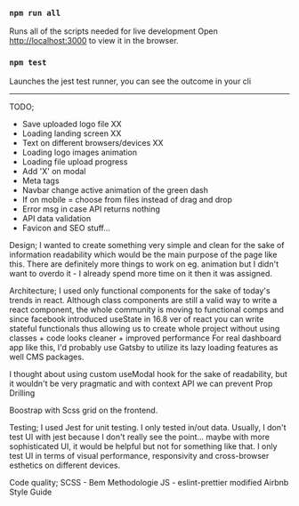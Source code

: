 ### `npm run all`

Runs all of the scripts needed for live development
Open [http://localhost:3000](http://localhost:3000) to view it in the browser.


### `npm test`

Launches the jest test runner, you can see the outcome in your cli



-------------------------------------------


TODO;
-  Save uploaded logo file XX
-  Loading landing screen XX
-  Text on different browsers/devices XX
-  Loading logo images animation
-  Loading file upload progress
-  Add 'X' on modal
-  Meta tags
-  Navbar change active animation of the green dash
-  If on mobile = choose from files instead of drag and drop
-  Error msg in case API returns nothing
-  API data validation
-  Favicon and <head> SEO stuff...


Design;
I wanted to create something very simple and clean for the sake of information readability
which would be the main purpose of the page like this. There are definitely more things to work on eg. animation
but I didn't want to overdo it - I already spend more time on it then it was assigned.




Architecture;
I used only functional components for the sake of today's trends in react.
Although class components are still a valid way to write a react component,
the whole community is moving to functional comps and since facebook introduced
useState in 16.8 ver of react you can write stateful functionals thus allowing us
to create whole project without using classes + code looks cleaner + improved performance
For real dashboard app like this, I'd probably use Gatsby to utilize its lazy loading features as well
CMS packages.

I thought about using custom useModal hook for the sake of readability, but it wouldn't be very pragmatic
and with context API we can prevent Prop Drilling

Boostrap with Scss grid on the frontend.




Testing;
I used Jest for unit testing. I only tested in/out data. Usually, I don't test UI with jest because
I don't really see the point... maybe with more sophisticated UI, it would be helpful but not for something
like that. I only test UI in terms of visual performance, responsivity and cross-browser esthetics on different
devices.


Code quality;
  SCSS - Bem Methodologie
  JS - eslint-prettier modified Airbnb Style Guide
